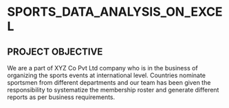 # SPORTS_DATA_ANALYSIS_ON_EXCEL

## PROJECT OBJECTIVE

We are a part of XYZ Co Pvt Ltd company who is in the business of organizing the sports events at international level. Countries nominate sportsmen from different departments and our team has been given the responsibility to systematize the membership roster and generate different reports as per business requirements. 
